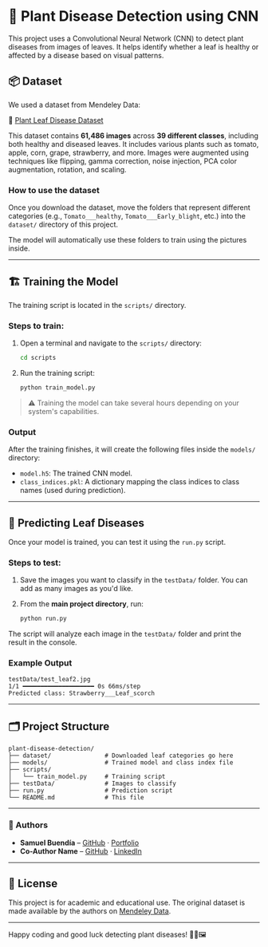 # 🌿 Plant Disease Detection using CNN

This project uses a Convolutional Neural Network (CNN) to detect plant diseases from images of leaves. It helps identify whether a leaf is healthy or affected by a disease based on visual patterns.

## 📦 Dataset

We used a dataset from Mendeley Data:

🔗 [Plant Leaf Disease Dataset](https://data.mendeley.com/datasets/tywbtsjrjv/1)

This dataset contains **61,486 images** across **39 different classes**, including both healthy and diseased leaves. It includes various plants such as tomato, apple, corn, grape, strawberry, and more. Images were augmented using techniques like flipping, gamma correction, noise injection, PCA color augmentation, rotation, and scaling.

### How to use the dataset

Once you download the dataset, move the folders that represent different categories (e.g., `Tomato___healthy`, `Tomato___Early_blight`, etc.) into the `dataset/` directory of this project.

The model will automatically use these folders to train using the pictures inside.

---

## 🏗️ Training the Model

The training script is located in the `scripts/` directory.

### Steps to train:

1. Open a terminal and navigate to the `scripts/` directory:

   ```bash
   cd scripts
   ```

2. Run the training script:

   ```bash
   python train_model.py
   ```

> ⚠️ Training the model can take several hours depending on your system's capabilities.

### Output

After the training finishes, it will create the following files inside the `models/` directory:

- `model.h5`: The trained CNN model.
- `class_indices.pkl`: A dictionary mapping the class indices to class names (used during prediction).

---

## 🧪 Predicting Leaf Diseases

Once your model is trained, you can test it using the `run.py` script.

### Steps to test:

1. Save the images you want to classify in the `testData/` folder. You can add as many images as you'd like.

2. From the **main project directory**, run:

   ```bash
   python run.py
   ```

The script will analyze each image in the `testData/` folder and print the result in the console.

### Example Output

```
testData/test_leaf2.jpg
1/1 ━━━━━━━━━━━━━━━━━━━━ 0s 66ms/step
Predicted class: Strawberry___Leaf_scorch
```

---

## 🗂️ Project Structure

```
plant-disease-detection/
├── dataset/               # Downloaded leaf categories go here
├── models/                # Trained model and class index file
├── scripts/
│   └── train_model.py     # Training script
├── testData/              # Images to classify
├── run.py                 # Prediction script
└── README.md              # This file
```

---

### 👥 Authors

- **Samuel Buendía** – [GitHub](https://github.com/samuelbuendia) · [Portfolio](https://samuelbuendia.com)
- **Co-Author Name** – [GitHub](https://github.com/username) · [LinkedIn](https://linkedin.com/in/username)

---

## 📃 License

This project is for academic and educational use. The original dataset is made available by the authors on [Mendeley Data](https://data.mendeley.com/datasets/tywbtsjrjv/1).

---

Happy coding and good luck detecting plant diseases! 🌱🧠🖼️